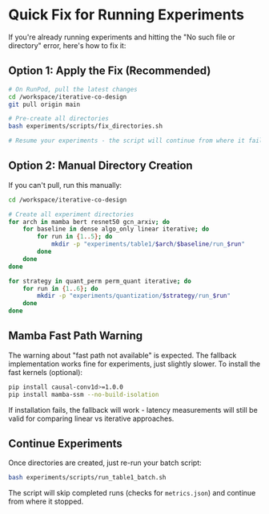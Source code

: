 # Quick Fix for Running Experiments

If you're already running experiments and hitting the "No such file or directory" error, here's how to fix it:

## Option 1: Apply the Fix (Recommended)

```bash
# On RunPod, pull the latest changes
cd /workspace/iterative-co-design
git pull origin main

# Pre-create all directories
bash experiments/scripts/fix_directories.sh

# Resume your experiments - the script will continue from where it failed
```

## Option 2: Manual Directory Creation

If you can't pull, run this manually:

```bash
cd /workspace/iterative-co-design

# Create all experiment directories
for arch in mamba bert resnet50 gcn_arxiv; do
    for baseline in dense algo_only linear iterative; do
        for run in {1..5}; do
            mkdir -p "experiments/table1/$arch/$baseline/run_$run"
        done
    done
done

for strategy in quant_perm perm_quant iterative; do
    for run in {1..6}; do
        mkdir -p "experiments/quantization/$strategy/run_$run"
    done
done
```

## Mamba Fast Path Warning

The warning about "fast path not available" is expected. The fallback implementation works fine for experiments, just slightly slower. To install the fast kernels (optional):

```bash
pip install causal-conv1d>=1.0.0
pip install mamba-ssm --no-build-isolation
```

If installation fails, the fallback will work - latency measurements will still be valid for comparing linear vs iterative approaches.

## Continue Experiments

Once directories are created, just re-run your batch script:

```bash
bash experiments/scripts/run_table1_batch.sh
```

The script will skip completed runs (checks for `metrics.json`) and continue from where it stopped.
